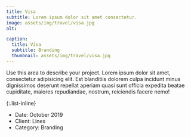 ```yaml
---
title: Visa
subtitle: Lorem ipsum dolor sit amet consectetur.
image: assets/img/travel/visa.jpg
alt: 

caption:
  title: Visa
  subtitle: Branding
  thumbnail: assets/img/travel/visa.jpg
---
```

Use this area to describe your project. Lorem ipsum dolor sit amet, consectetur adipisicing elit. Est blanditiis dolorem culpa incidunt minus dignissimos deserunt repellat aperiam quasi sunt officia expedita beatae cupiditate, maiores repudiandae, nostrum, reiciendis facere nemo!

{:.list-inline}
- Date: October 2019
- Client: Lines
- Category: Branding

